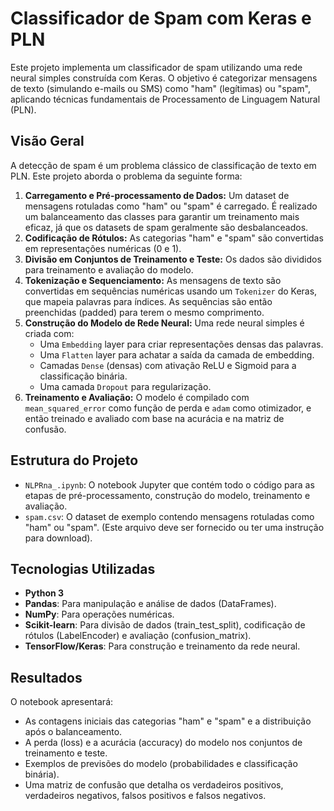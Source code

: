 # Classificador de Spam com Keras e PLN

Este projeto implementa um classificador de spam utilizando uma rede neural simples construída com Keras. O objetivo é categorizar mensagens de texto (simulando e-mails ou SMS) como "ham" (legítimas) ou "spam", aplicando técnicas fundamentais de Processamento de Linguagem Natural (PLN).

## Visão Geral

A detecção de spam é um problema clássico de classificação de texto em PLN. Este projeto aborda o problema da seguinte forma:
1.  **Carregamento e Pré-processamento de Dados:** Um dataset de mensagens rotuladas como "ham" ou "spam" é carregado. É realizado um balanceamento das classes para garantir um treinamento mais eficaz, já que os datasets de spam geralmente são desbalanceados.
2.  **Codificação de Rótulos:** As categorias "ham" e "spam" são convertidas em representações numéricas (0 e 1).
3.  **Divisão em Conjuntos de Treinamento e Teste:** Os dados são divididos para treinamento e avaliação do modelo.
4.  **Tokenização e Sequenciamento:** As mensagens de texto são convertidas em sequências numéricas usando um `Tokenizer` do Keras, que mapeia palavras para índices. As sequências são então preenchidas (padded) para terem o mesmo comprimento.
5.  **Construção do Modelo de Rede Neural:** Uma rede neural simples é criada com:
    * Uma `Embedding` layer para criar representações densas das palavras.
    * Uma `Flatten` layer para achatar a saída da camada de embedding.
    * Camadas `Dense` (densas) com ativação ReLU e Sigmoid para a classificação binária.
    * Uma camada `Dropout` para regularização.
6.  **Treinamento e Avaliação:** O modelo é compilado com `mean_squared_error` como função de perda e `adam` como otimizador, e então treinado e avaliado com base na acurácia e na matriz de confusão.

## Estrutura do Projeto

* `NLPRna_.ipynb`: O notebook Jupyter que contém todo o código para as etapas de pré-processamento, construção do modelo, treinamento e avaliação.
* `spam.csv`: O dataset de exemplo contendo mensagens rotuladas como "ham" ou "spam". (Este arquivo deve ser fornecido ou ter uma instrução para download).

## Tecnologias Utilizadas

* **Python 3**
* **Pandas**: Para manipulação e análise de dados (DataFrames).
* **NumPy**: Para operações numéricas.
* **Scikit-learn**: Para divisão de dados (train_test_split), codificação de rótulos (LabelEncoder) e avaliação (confusion_matrix).
* **TensorFlow/Keras**: Para construção e treinamento da rede neural.

## Resultados

O notebook apresentará:
* As contagens iniciais das categorias "ham" e "spam" e a distribuição após o balanceamento.
* A perda (loss) e a acurácia (accuracy) do modelo nos conjuntos de treinamento e teste.
* Exemplos de previsões do modelo (probabilidades e classificação binária).
* Uma matriz de confusão que detalha os verdadeiros positivos, verdadeiros negativos, falsos positivos e falsos negativos.

